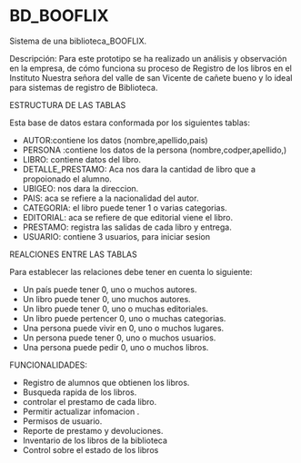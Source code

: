 

# BD_BOOFLIX

Sistema de una biblioteca_BOOFLIX. 

Descripción: Para este prototipo se ha realizado un análisis y
observación en la empresa, de cómo funciona su proceso de Registro de los
libros en el Instituto Nuestra señora del valle  de san Vicente de cañete
bueno y lo ideal para sistemas de registro de
Biblioteca.

ESTRUCTURA DE LAS TABLAS

Esta base de datos estara conformada por los siguientes tablas:

- AUTOR:contiene los datos (nombre,apellido,pais)
- PERSONA :contiene los datos de la persona (nombre,codper,apellido,)
- LIBRO: contiene datos del libro.
- DETALLE_PRESTAMO: Aca nos dara la cantidad de libro que a propoionado el alumno.
- UBIGEO: nos dara la direccion.
- PAIS: aca se refiere a la nacionalidad del autor.
- CATEGORIA: el libro puede tener 1 o varias categorias.
- EDITORIAL: aca se refiere de que editorial viene el libro.
- PRESTAMO: registra las salidas de cada libro y entrega.
- USUARIO: contiene 3 usuarios, para iniciar sesion

REALCIONES ENTRE LAS TABLAS

Para establecer las relaciones debe tener en cuenta lo siguiente:
- Un país puede tener 0, uno o muchos autores.
- Un libro puede tener 0, uno muchos autores.
- Un libro puede tener 0, uno o muchas editoriales.
- Un libro puede pertencer 0, uno o muchas categorias.
- Una persona puede vivir en 0, uno o muchos lugares.
- Un  persona puede tener 0, uno o muchos usuarios.
- Una persona puede pedir 0, uno o muchos libros.


FUNCIONALIDADES:

- Registro de alumnos que obtienen los libros.
- Busqueda rapida de los libros.
- controlar el prestamo de cada libro.
- Permitir actualizar infomacion .
- Permisos de usuario.
- Reporte de prestamo y devoluciones.
- Inventario de los libros de la biblioteca
- Control sobre el estado de los libros



